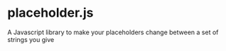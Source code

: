 # placeholder.js
A Javascript library to make your placeholders change between a set of strings you give

